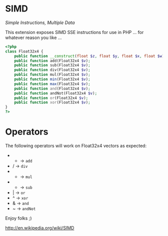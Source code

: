 SIMD
====
*Simple Instructions, Multiple Data*

This extension exposes SIMD SSE instructions for use in PHP ... for whatever reason you like ...

```php
<?php
class Float32x4 {
	public function __construct(float $z, float $y, float $x, float $w)
	public function add(Float32x4 $v);
	public function sub(Float32x4 $v);
	public function div(Float32x4 $v);
	public function mul(Float32x4 $v);
	public function min(Float32x4 $v);
	public function max(Float32x4 $v);
	public function and(Float32x4 $v);
	public function andNot(Float32x4 $v);
	public function or(Float32x4 $v);
	public function xor(Float32x4 $v);
}
?>
```

Operators
=========

The following operators will work on Float32x4 vectors as expected:

 * + -> ```add```
 * / -> ```div```
 * * -> ```mul```
 * - -> ```sub```
 * | -> ```or```
 * ^ -> ```xor```
 * & -> ```and```
 * ~ -> ```andNot```

Enjoy folks ;)

http://en.wikipedia.org/wiki/SIMD
